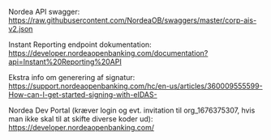 Nordea API swagger: https://raw.githubusercontent.com/NordeaOB/swaggers/master/corp-ais-v2.json

Instant Reporting endpoint dokumentation: https://developer.nordeaopenbanking.com/documentation?api=Instant%20Reporting%20API

Ekstra info om generering af signatur: https://support.nordeaopenbanking.com/hc/en-us/articles/360009555599-How-can-I-get-started-signing-with-eIDAS-

Nordea Dev Portal (kræver login og evt. invitation til org_1676375307, hvis man ikke skal til at skifte diverse koder ud): https://developer.nordeaopenbanking.com/